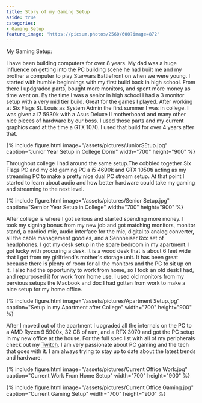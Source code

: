```yaml
---
title: Story of my Gaming Setup
aside: true
categories:
- Gaming Setup
feature_image: "https://picsum.photos/2560/600?image=872"
---
```


My Gaming Setup:
<!-- this part ^^ is how much shows in the description of the post by using a parachgraph format it autmoatically pics how much to show -->
<!-- more -->

I have been building computers for over 8 years.  My dad was a huge influence on getting into the PC building scene he had built me and my brother a computer to play Starwars Battlefront on when we were young. I started with humble beginnings with my first build back in high school. From there I updgraded parts, bought more monitors, and spent more money as time went on. By the time I was a senior in high school I had a 3 monitor setup with a very mid tier build. Great for the games I played. After working at Six Flags St. Louis as System Admin the first  summer I was in college. I was given a i7 5930k with a Asus Deluxe II motherboard and many other nice pieces of hardware by our boss. I used those parts and my current graphics card at the time a GTX 1070. I used that build for over 4 years after that. 

{% include figure.html image="/assets/pictures/JuniorSEtup.jpg" caption="Junior Year Setup in College Dorm" width="700" height="900" %}  

Throughout college I had around the same setup.The cobbled together Six Flags PC and my old gaming PC a i5 4690k and GTX 1050ti acting as my streaming PC to make a pretty nice dual PC stream setup. At that point I started to learn about audio and how better hardware could take my gaming and streaming to the next level. 

{% include figure.html image="/assets/pictures/Senior Setup.jpg" caption="Sernior Year Setup in College" width="700" height="900" %}  

After college is where I got serious and started spending more money. I took my signing bonus from my new job and got matching monitors, monitor stand, a cardiod mic, audio interface for the mic, digital to analog converter, all the cable management goodies, and a Sennheiser 6xx set of headphones. I got my desk setup in the spare bedroom in my apartment. I got lucky with procuring a desk. It is a wood desk that is about 6 feet wide that I got from my girlfriend's mother's storage unit. It has been great because there is plenty of room for all the monitors and the PC to sit up on it. I also had the opportunity to work from home, so I took an old desk I had, and repurposed it for work from home use. I used old monitors from my pervious setups the Macbook and doc I had gotten from work to make a nice setup for my home office.

{% include figure.html image="/assets/pictures/Apartment Setup.jpg" caption="Setup in my Apartment after College" width="700" height="900" %}  

After I moved out of the apartment I upgraded all the internals on the PC to a AMD Ryzen 9 5900x, 32 GB of ram, and a RTX 3070 and got the PC setup in my new office at the house. For the full spec list with all of my peripherals check out my [Twitch](https://www.twitch.tv/tonycannoli1). I am very passionate about PC gaming and the tech that goes with it. I am always trying to stay up to date about the latest trends and hardware.

{% include figure.html image="/assets/pictures/Current Office Work.jpg" caption="Current Work From Home Setup" width="700" height="900" %}  

{% include figure.html image="/assets/pictures/Current Office Gaming.jpg" caption="Current Gaming Setup" width="700" height="900" %}  
